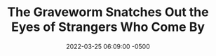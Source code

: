 ---
published: true
layout: post
title:  "The Graveworm Snatches Out the Eyes of Strangers Who Come By"
excerpt: "It sounds like someone slurping up a whole bowl of spaghetti at once."
date:   2022-03-25 06:09:00 -0500
categories: drew
tags: [inktober, graveworm, cemetary, eyes, worm, gross, violence, spooky]
image:
  feature: gravewormsnatches.jpg
---